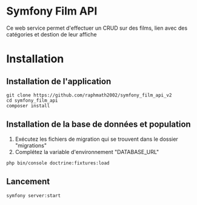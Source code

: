# Symfony Film API

Ce web service permet d'effectuer un CRUD sur des films, lien avec des catégories et destion de leur affiche


# Installation

## Installation de l'application
```
git clone https://github.com/raphmath2002/symfony_film_api_v2
cd symfony_film_api
composer install
```

## Installation de la base de données et population

 1. Exécutez les fichiers de migration qui se trouvent dans le dossier "migrations"
 2. Complétez la variable d'environnement "DATABASE_URL"

```
php bin/console doctrine:fixtures:load
```

## Lancement

```
symfony server:start
```
